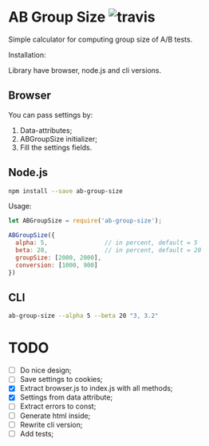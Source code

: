 # AB Group Size ![travis](https://travis-ci.org/fliptheweb/ab-group-size.svg)
Simple calculator for computing group size of A/B tests.

Installation:

Library have browser, node.js and cli versions.

## Browser
You can pass settings by:
1. Data-attributes;
2. ABGroupSize initializer;
3. Fill the settings fields.

## Node.js
```sh
npm install --save ab-group-size
```

Usage:
```js
let ABGroupSize = require('ab-group-size');

ABGroupSize({
  alpha: 5,                // in percent, default = 5
  beta: 20,                // in percent, default = 20
  groupSize: [2000, 2000],
  conversion: [1000, 900]
})
```

## CLI
```sh
ab-group-size --alpha 5 --beta 20 "3, 3.2"
```

# TODO
- [ ] Do nice design;
- [ ] Save settings to cookies;
- [x] Extract browser.js to index.js with all methods;
- [x] Settings from data attribute;
- [ ] Extract errors to const;
- [ ] Generate html inside;
- [ ] Rewrite cli version;
- [ ] Add tests;
